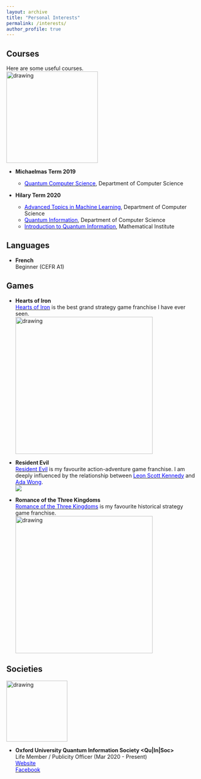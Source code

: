 ```yaml
---
layout: archive
title: "Personal Interests"
permalink: /interests/
author_profile: true
---
```

## Courses  
Here are some useful courses.  
<a><img src="https://eveningdong.github.io/images/oxford.png" alt="drawing" width="240px"/></a>  
* **Michaelmas Term 2019**  
  + [<span style="color:blue">Quantum Computer Science</span>](https://www.cs.ox.ac.uk/teaching/courses/2019-2020/quantum/), Department of Computer Science  
  
* **Hilary Term 2020**  
  + [<span style="color:blue">Advanced Topics in Machine Learning</span>](https://www.cs.ox.ac.uk/teaching/courses/2019-2020/advml/), Department of Computer Science  
  + [<span style="color:blue">Quantum Information</span>](https://www.cs.ox.ac.uk/teaching/courses/2019-2020/qi/), Department of Computer Science  
  + [<span style="color:blue">Introduction to Quantum Information</span>](https://www.arturekert.com/quantum), Mathematical Institute  


## Languages  
* **French**  
  Beginner (CEFR A1)


## Games
* **Hearts of Iron**  
[<span style="color:blue">Hearts of Iron</span>](http://en.wikipedia.org/wiki/Hearts_of_Iron) is the best grand strategy game franchise I have ever seen.  
<a><img src="https://eveningdong.github.io/images/hoi.jpg"  alt="drawing" width="360px"/></a>  

* **Resident Evil**  
[<span style="color:blue">Resident Evil</span>](https://residentevil.fandom.com) is my favourite action-adventure game franchise. I am deeply influenced by the relationship between [<span style="color:blue">Leon Scott Kennedy</span>](https://residentevil.fandom.com/wiki/Leon_Scott_Kennedy) and [<span style="color:blue">Ada Wong</span>](https://residentevil.fandom.com/wiki/Ada_Wong).  
<a><img src="https://eveningdong.github.io/images/re.gif"/></a>  

* **Romance of the Three Kingdoms**  
[<span style="color:blue">Romance of the Three Kingdoms</span>](https://koei.fandom.com/wiki/Romance_of_the_Three_Kingdoms_(series)) is my favourite historical strategy game franchise.  
<a><img src="https://eveningdong.github.io/images/rotk.jpeg" alt="drawing" width="360px"/></a>  


## Societies
<a><img src="https://eveningdong.github.io/images/qis.jpg" alt="drawing" width="160px"/></a>  
* **Oxford University Quantum Information Society <Qu|In|Soc>**  
  Life Member / Publicity Officer (Mar 2020 - Present)  
  [<span style="color:blue">Website</span>](https://quantum-information-society.webnode.co.uk/)  
  [<span style="color:blue">Facebook</span>](https://www.facebook.com/quantuminfosoc/)
